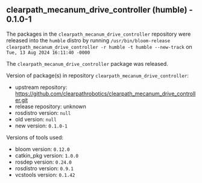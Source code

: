 ## clearpath_mecanum_drive_controller (humble) - 0.1.0-1

The packages in the `clearpath_mecanum_drive_controller` repository were released into the `humble` distro by running `/usr/bin/bloom-release clearpath_mecanum_drive_controller -r humble -t humble --new-track` on `Tue, 13 Aug 2024 16:11:40 -0000`

The `clearpath_mecanum_drive_controller` package was released.

Version of package(s) in repository `clearpath_mecanum_drive_controller`:

- upstream repository: https://github.com/clearpathrobotics/clearpath_mecanum_drive_controller.git
- release repository: unknown
- rosdistro version: `null`
- old version: `null`
- new version: `0.1.0-1`

Versions of tools used:

- bloom version: `0.12.0`
- catkin_pkg version: `1.0.0`
- rosdep version: `0.24.0`
- rosdistro version: `0.9.1`
- vcstools version: `0.1.42`


